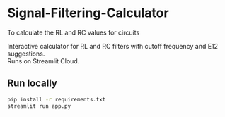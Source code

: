 # Signal-Filtering-Calculator
To calculate the RL and RC values for circuits

Interactive calculator for RL and RC filters with cutoff frequency and E12 suggestions.  
Runs on Streamlit Cloud.

## Run locally
```bash
pip install -r requirements.txt
streamlit run app.py
